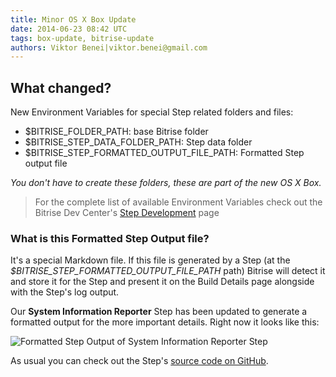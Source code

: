 ```yaml
---
title: Minor OS X Box Update
date: 2014-06-23 08:42 UTC
tags: box-update, bitrise-update
authors: Viktor Benei|viktor.benei@gmail.com
---
```


## What changed?

New Environment Variables for special Step related folders and files:

- $BITRISE_FOLDER_PATH: base Bitrise folder
- $BITRISE_STEP_DATA_FOLDER_PATH: Step data folder
- $BITRISE_STEP_FORMATTED_OUTPUT_FILE_PATH: Formatted Step output file

*You don't have to create these folders, these are part of the new OS X Box.*

> For the complete list of available Environment Variables check out the Bitrise Dev Center's [Step Development](http://devcenter.bitrise.io/step-dev.html) page


### What is this Formatted Step Output file?

It's a special Markdown file. If this file is generated by a Step (at the *$BITRISE_STEP_FORMATTED_OUTPUT_FILE_PATH* path) Bitrise will detect it and store it for the Step and present it on the Build Details page alongside with the Step's log output.

Our **System Information Reporter** Step has been updated to generate a formatted output for the more important details. Right now it looks like this:

![Formatted Step Output of System Information Reporter Step](formatted-step-output-example-1.png)

As usual you can check out the Step's [source code on GitHub](https://github.com/bitrise-io/steps-system-info-reporter).